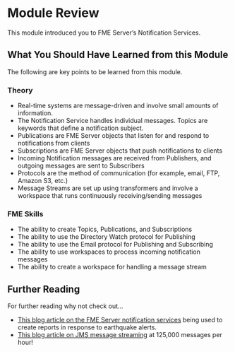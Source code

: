 # Module Review

This module introduced you to FME Server’s Notification Services.

## What You Should Have Learned from this Module ##

The following are key points to be learned from this module.

### Theory ###

- Real-time systems are message-driven and involve small amounts of information.
- The Notification Service handles individual messages. Topics are keywords that define a notification subject.
- Publications are FME Server objects that listen for and respond to notifications from clients
- Subscriptions are FME Server objects that push notifications to clients
- Incoming Notification messages are received from Publishers, and outgoing messages are sent to Subscribers
- Protocols are the method of communication (for example, email, FTP, Amazon S3, etc.)
- Message Streams are set up using transformers and involve a workspace that runs continuously receiving/sending messages

### FME Skills ###

- The ability to create Topics, Publications, and Subscriptions
- The ability to use the Directory Watch protocol for Publishing
- The ability to use the Email protocol for Publishing and Subscribing
- The ability to use workspaces to process incoming notification messages
- The ability to create a workspace for handling a message stream

## Further Reading ##

For further reading why not check out... 

- [This blog article on the FME Server notification services](http://blog.safe.com/2016/05/real-time-earthquake-reports-powered-by-fme-notification-services/) being used to create reports in response to earthquake alerts.
- [This blog article on JMS message streaming](http://blog.safe.com/2014/12/125000-mph-railways/) at 125,000 messages per hour!
